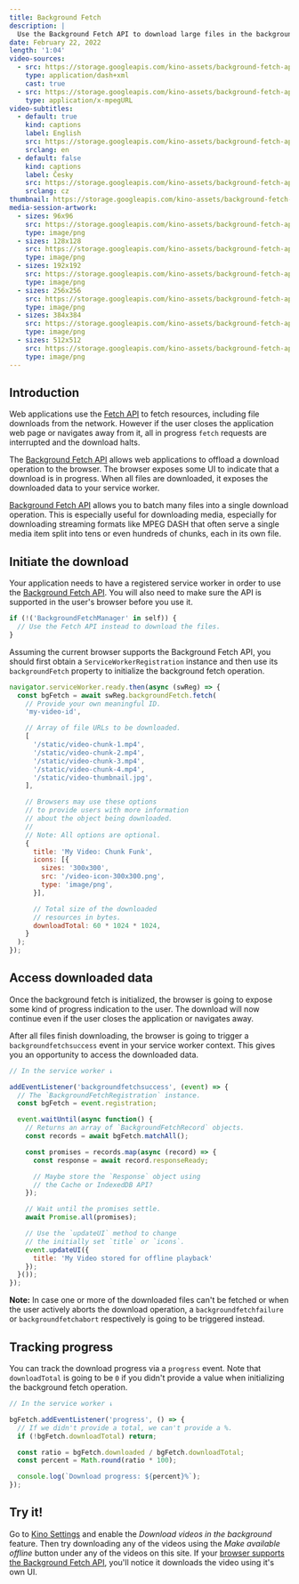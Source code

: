 ```yaml
---
title: Background Fetch
description: |
  Use the Background Fetch API to download large files in the background while exposing the download progress to the user.
date: February 22, 2022
length: '1:04'
video-sources:
  - src: https://storage.googleapis.com/kino-assets/background-fetch-api/manifest.mpd
    type: application/dash+xml
    cast: true
  - src: https://storage.googleapis.com/kino-assets/background-fetch-api/master.m3u8
    type: application/x-mpegURL
video-subtitles:
  - default: true
    kind: captions
    label: English
    src: https://storage.googleapis.com/kino-assets/background-fetch-api/cap-en.vtt
    srclang: en
  - default: false
    kind: captions
    label: Česky
    src: https://storage.googleapis.com/kino-assets/background-fetch-api/cap-cs.vtt
    srclang: cz
thumbnail: https://storage.googleapis.com/kino-assets/background-fetch-api/thumbnail.png
media-session-artwork:
  - sizes: 96x96
    src: https://storage.googleapis.com/kino-assets/background-fetch-api/artwork-96x96.png
    type: image/png
  - sizes: 128x128
    src: https://storage.googleapis.com/kino-assets/background-fetch-api/artwork-128x128.png
    type: image/png
  - sizes: 192x192
    src: https://storage.googleapis.com/kino-assets/background-fetch-api/artwork-192x192.png
    type: image/png
  - sizes: 256x256
    src: https://storage.googleapis.com/kino-assets/background-fetch-api/artwork-256x256.png
    type: image/png
  - sizes: 384x384
    src: https://storage.googleapis.com/kino-assets/background-fetch-api/artwork-384x384.png
    type: image/png
  - sizes: 512x512
    src: https://storage.googleapis.com/kino-assets/background-fetch-api/artwork-512x512.png
    type: image/png
---
```


## Introduction

Web applications use the [Fetch API] to fetch resources, including file downloads from the network. However if the user closes the application web page or navigates away from it, all in progress `fetch` requests are interrupted and the download halts.

The [Background Fetch API] allows web applications to offload a download operation to the browser. The browser exposes some UI to indicate that a download is in progress. When all files are downloaded, it exposes the downloaded data to your service worker.

[Background Fetch API] allows you to batch many files into a single download operation. This is especially useful for downloading media, especially for downloading streaming formats like MPEG DASH that often serve a single media item split into tens or even hundreds of chunks, each in its own file.

## Initiate the download

Your application needs to have a registered service worker in order to use the [Background Fetch API]. You will also need to make sure the API is supported in the user's browser before you use it.

```js
if (!('BackgroundFetchManager' in self)) {
  // Use the Fetch API instead to download the files.
}
```

Assuming the current browser supports the Background Fetch API, you should first obtain a `ServiceWorkerRegistration` instance and then use its `backgroundFetch` property to initialize the background fetch operation.

```js
navigator.serviceWorker.ready.then(async (swReg) => {
  const bgFetch = await swReg.backgroundFetch.fetch(
    // Provide your own meaningful ID.
    'my-video-id',

    // Array of file URLs to be downloaded.
    [
      '/static/video-chunk-1.mp4',
      '/static/video-chunk-2.mp4',
      '/static/video-chunk-3.mp4',
      '/static/video-chunk-4.mp4',
      '/static/video-thumbnail.jpg',
    ],

    // Browsers may use these options
    // to provide users with more information
    // about the object being downloaded.
    //
    // Note: All options are optional.
    {
      title: 'My Video: Chunk Funk',
      icons: [{
        sizes: '300x300',
        src: '/video-icon-300x300.png',
        type: 'image/png',
      }],

      // Total size of the downloaded
      // resources in bytes.
      downloadTotal: 60 * 1024 * 1024,
    }
  );
});
```

## Access downloaded data

Once the background fetch is initialized, the browser is going to expose some kind of progress indication to the user. The download will now continue even if the user closes the application or navigates away.

After all files finish downloading, the browser is going to trigger a `backgroundfetchsuccess` event in your service worker context. This gives you an opportunity to access the downloaded data.

```js
// In the service worker ↓

addEventListener('backgroundfetchsuccess', (event) => {
  // The `BackgroundFetchRegistration` instance.
  const bgFetch = event.registration;

  event.waitUntil(async function() {
    // Returns an array of `BackgroundFetchRecord` objects.
    const records = await bgFetch.matchAll();

    const promises = records.map(async (record) => {
      const response = await record.responseReady;

      // Maybe store the `Response` object using
      // the Cache or IndexedDB API?
    });

    // Wait until the promises settle.
    await Promise.all(promises);

    // Use the `updateUI` method to change
    // the initially set `title` or `icons`.
    event.updateUI({
      title: 'My Video stored for offline playback'
    });
  }());
});
```

**Note:** In case one or more of the downloaded files can't be fetched or when the user actively aborts the download operation, a `backgroundfetchfailure` or `backgroundfetchabort` respectively is going to be triggered instead.

## Tracking progress

You can track the download progress via a `progress` event. Note that `downloadTotal` is going to be `0` if you didn't provide a value when initializing the background fetch operation.

```js
// In the service worker ↓

bgFetch.addEventListener('progress', () => {
  // If we didn't provide a total, we can't provide a %.
  if (!bgFetch.downloadTotal) return;

  const ratio = bgFetch.downloaded / bgFetch.downloadTotal;
  const percent = Math.round(ratio * 100);

  console.log(`Download progress: ${percent}%`);
});
```

## Try it!

Go to [Kino Settings] and enable the _Download videos in the background_ feature. Then try downloading any of the videos using the _Make available offline_ button under any of the videos on this site. If your [browser supports the Background Fetch API], you'll notice it downloads the video using it's own UI.

[Fetch API]: https://developers.google.com/web/updates/2015/03/introduction-to-fetch
[Background Fetch API]: https://wicg.github.io/background-fetch/
[service worker]: https://developers.google.com/web/fundamentals/primers/service-workers
[Kino Settings]: /settings/
[browser supports the Background Fetch API]: https://caniuse.com/mdn-api_serviceworkerregistration_backgroundfetch
